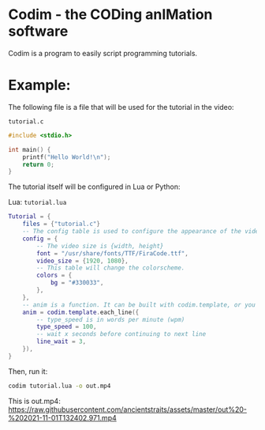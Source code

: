 # Codim - the CODing anIMation software

Codim is a program to easily script programming tutorials.

# Example:

The following file is a file that will be used for the tutorial in the video:

`tutorial.c`
```c
#include <stdio.h>

int main() {
    printf("Hello World!\n");
    return 0;
}
```

The tutorial itself will be configured in Lua or Python:

Lua:
`tutorial.lua`
```lua
Tutorial = {
    files = {"tutorial.c"}
    -- The config table is used to configure the appearance of the video.
    config = {
        -- The video size is {width, height}
        font = "/usr/share/fonts/TTF/FiraCode.ttf",
        video_size = {1920, 1080},
        -- This table will change the colorscheme.
        colors = {
            bg = "#330033",
        },
    },
    -- anim is a function. It can be built with codim.template, or you can make your own.
    anim = codim.template.each_line({
        -- type_speed is in words per minute (wpm)
        type_speed = 100,
        -- wait x seconds before continuing to next line
        line_wait = 3,
    }),
}
```

Then, run it:
```sh
codim tutorial.lua -o out.mp4
```

This is out.mp4:
https://raw.githubusercontent.com/ancientstraits/assets/master/out%20-%202021-11-01T132402.971.mp4

